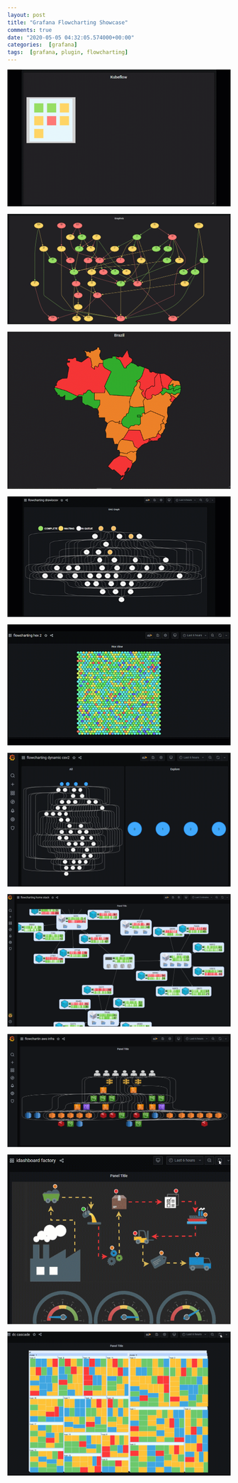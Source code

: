 ```yaml
---
layout: post
title: "Grafana Flowcharting Showcase"
comments: true
date: "2020-05-05 04:32:05.574000+00:00"
categories:  [grafana]
tags:  [grafana, plugin, flowcharting]
---
```




![](/assets/files/IoCcpSAGs_0_kubeflow5.gif)

![](/assets/files/IoCcpSAGs_1_graphviz.gif)

![](/assets/files/IoCcpSAGs_2_brazil-map-flowcharting.gif)


![](/assets/files/IoCcpSAGs_3_flowcharting-drawiocsv2.gif)


![](/assets/files/IoCcpSAGs_4_flowcharting-hexbin2.gif)

![](/assets/files/IoCcpSAGs_5_flowcharting-dyn-csv-v2.gif)


![](/assets/img/IoCcpSAGs_69d29e65208e25abf6649f3dbc6890aa.png)

![](/assets/img/IoCcpSAGs_335d62c24d607cb2baf40683a272ca69.png)

![](/assets/files/IoCcpSAGs_6_flowcharting-idashboard-working.gif)

![](/assets/files/IoCcpSAGs_7_1_2aDXt67_pYrCnY7NlLt9_g.gif)
